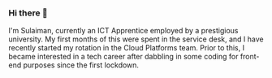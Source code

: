 ### Hi there 👋

<!--
**Sulaiman451/Sulaiman451** is a ✨ _special_ ✨ repository because its `README.md` (this file) appears on your GitHub profile.
-->

I'm Sulaiman, currently an ICT Apprentice employed by a prestigious university. My first months of this were spent in the service desk, and I have recently started my rotation in the Cloud Platforms team. Prior to this, I became interested in a tech career after dabbling in some coding for front-end purposes since the first lockdown. 

